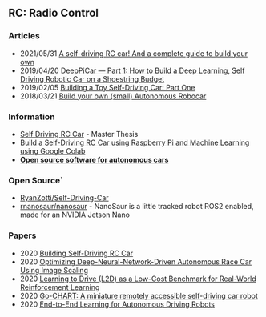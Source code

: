 ## RC: Radio Control


### Articles
- 2021/05/31 [A self-driving RC car! And a complete guide to build your own](https://dev.to/ivanorsolic/a-self-driving-rc-car-and-a-complete-guide-to-build-your-own-23el)
- 2019/04/20 [DeepPiCar — Part 1: How to Build a Deep Learning, Self Driving Robotic Car on a Shoestring Budget](https://towardsdatascience.com/deeppicar-part-1-102e03c83f2c)
- 2019/02/05 [Building a Toy Self-Driving Car: Part One](https://blog.floydhub.com/toy-self-driving-car-part-one/)
- 2018/03/21 [Build your own (small) Autonomous Robocar](https://blog.mapbox.com/build-your-own-small-autonomous-robocar-41ae74927f55)


### Information
- [Self Driving RC Car](https://ori.codes/) - Master Thesis
- [Build a Self-Driving RC Car using Raspberry Pi and Machine Learning using Google Colab](https://techwithsach.com/build-a-self-driving-rc-car-using-raspberry-pi-and-machine-learning-using-google-colab/)
- [**Open source software for autonomous cars**](https://diyrobocars.com/software/)


### Open Source`
- [RyanZotti/Self-Driving-Car](https://github.com/RyanZotti/Self-Driving-Car)
- [rnanosaur/nanosaur](https://github.com/rnanosaur/nanosaur) - NanoSaur is a little tracked robot ROS2 enabled, made for an NVIDIA Jetson Nano


### Papers
- 2020 [Building Self-Driving RC Car]()
- 2020 [Optimizing Deep-Neural-Network-Driven Autonomous Race Car Using Image Scaling](https://www.shs-conferences.org/articles/shsconf/pdf/2020/05/shsconf_etltc2020_04002.pdf)
- 2020 [Learning to Drive (L2D) as a Low-Cost Benchmark for Real-World Reinforcement Learning](https://arxiv.org/pdf/2008.00715.pdf)
- 2020 [Go-CHART: A miniature remotely accessible self-driving car robot](http://ras.papercept.net/images/temp/IROS/files/2168.pdf)
- 2020 [End-to-End Learning for Autonomous Driving Robots](https://robotics.ee.uwa.edu.au/theses/2020-End2End-Ryan.pdf)

